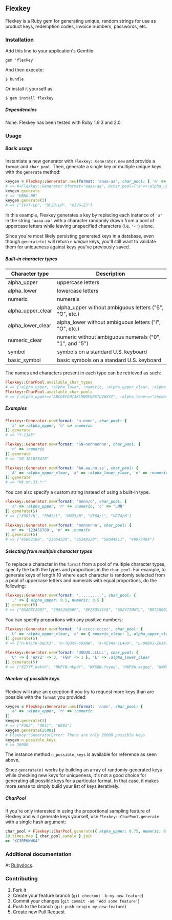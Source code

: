 ## Flexkey

Flexkey is a Ruby gem for generating unique, random strings for use as product keys, redemption codes, invoice numbers, passwords, etc.

### Installation

Add this line to your application's Gemfile:

    gem 'flexkey'

And then execute:

    $ bundle

Or install it yourself as:

    $ gem install flexkey

##### Dependencies

None. Flexkey has been tested with Ruby 1.9.3 and 2.0.

### Usage

##### Basic usage

Instantiate a new generator with `Flexkey::Generator.new` and provide a `format` and `char_pool`. Then, generate a single key or multiple unique keys with the `generate` method:

```ruby
keygen = Flexkey::Generator.new(format: 'aaaa-aa', char_pool: { 'a' => :alpha_upper })
# => #<Flexkey::Generator @format="aaaa-aa", @char_pool={"a"=>:alpha_upper}, @n_possible_keys=308915776>
keygen.generate
# => "KBND-NR"
keygen.generate(3)
# => ["IVXT-LB", "BFZB-LM", "WIVG-ZJ"]
```

In this example, Flexkey generates a key by replacing each instance of `'a'` in the string `'aaaa-aa'` with a character
randomly drawn from a pool of uppercase letters while leaving unspecified characters (i.e. `'-'`) alone.

Since you're most likely persisting generated keys in a database, even though `generate(n)` will return `n` _unique_ keys, you'll still want to validate them for uniqueness against keys you've previously saved.

##### Built-in character types

| **Character type** | **Description** |
|-------------------|--------------------------------------------------------|
| alpha_upper | uppercase letters |
| alpha_lower | lowercase letters |
| numeric | numerals |
| alpha_upper_clear | alpha_upper without ambiguous letters ("S", "O", etc.) |
| alpha_lower_clear | alpha_lower without ambiguous letters ("l", "O", etc.) |
| numeric_clear | numeric without ambiguous numerals ("0", "1", and "5") |
| symbol | symbols on a standard U.S. keyboard |
| basic_symbol | basic symbols on a standard U.S. keyboard |

The names and characters present in each type can be retrieved as such:

```ruby
Flexkey::CharPool.available_char_types
# => [:alpha_upper, :alpha_lower, :numeric, :alpha_upper_clear, :alpha_lower_clear, :numeric_clear, :symbol, :basic_symbol]
Flexkey::CharPool.available_char_pools
# => {:alpha_upper=>"ABCDEFGHIJKLMNOPQRSTUVWXYZ", :alpha_lower=>"abcdefghijklmnopqrstuvwxyz", :numeric=>"0123456789", :alpha_upper_clear=>"ABCDEFGHJKLMNPQRTUVWXYZ", :alpha_lower_clear=>"abcdefghjkmnpqrtuvwxyz", :numeric_clear=>"2346789", :symbol=>"!@\#$%^&*;:()_+-=[]{}\\|'\",.<>/?", :basic_symbol=>"!@\#$%^&*;:"}
```

##### Examples

```ruby
Flexkey::Generator.new(format: 'a-nnnn', char_pool: {
  'a' => :alpha_upper, 'n' => :numeric
}).generate
# => "Y-1145"
```

```ruby
Flexkey::Generator.new(format: 'SN-nnnnnnnnn', char_pool: {
  'n' => :numeric
}).generate
# => "SN-181073470"
```

```ruby
Flexkey::Generator.new(format: 'AA.aa.nn.ss', char_pool: {
  'A' => :alpha_upper_clear, 'a' => :alpha_lower_clear, 'n' => :numeric_clear, 's' => :basic_symbol
}).generate
# => "MX.mh.33.*:"
```

You can also specify a custom string instead of using a built-in type.

```ruby
Flexkey::Generator.new(format: 'annn/c', char_pool: {
  'a' => :alpha_upper, 'n' => :numeric, 'c' => 'LMN'
}).generate(5)
# => ["X905/N", "F865/L", "M423/N", "V564/L", "V874/M"]
```

```ruby
Flexkey::Generator.new(format: 'mnnnnnnn', char_pool: {
  'm' => '123456789', 'n' => :numeric
}).generate(5)
# => ["45862188", "23054329", "36248220", "56044911", "49873464"]
```

##### Selecting from multiple character types

To replace a character in the `format` from a pool of multiple character types, specify the both the types and proportions in the `char_pool`. For example, to generate keys of length 10 where each character is randomly selected from a pool of uppercase letters and numerals with equal proportions, do the following:

```ruby
Flexkey::Generator.new(format: '..........', char_pool: {
  '.' => { alpha_upper: 0.5, numeric: 0.5 }
}).generate(5)
# => ["OXAEXC2O87", "3D95JXQ60P", "8F28OX31Y8", "65ZY7IM6TL", "B971Q602SO"]
```

You can specify proportions with any positive numbers:

```ruby
Flexkey::Generator.new(format: 'U-ccccc-ccccc', char_pool: {
  'U' => :alpha_upper_clear, 'c' => { numeric_clear: 1, alpha_upper_clear: 7 }
}).generate(5)
# => ["H-KYLYK-DQLK3", "U-7QUXV-6DXNW", "X-REYAX-LL489", "L-8ABNJ-ZW3A7", "M-TPVTW-VEMTE"]
```

```ruby
Flexkey::Generator.new(format: 'UUUUU.LLLLL', char_pool: {
  'U' => { 'WXYZ' => 3, 'FGH' => 1 }, 'L' => :alpha_lower_clear
}).generate(5)
# => ["XZYYF.kwkth", "HHFYW.nkpdr", "WXXGW.fvyeu", "HWFXW.xzgeq", "WXWXW.twrdk"]
```

##### Number of possible keys

Flexkey will raise an exception if you try to request more keys than are possible with the `format` you provided:

```ruby
keygen = Flexkey::Generator.new(format: 'annn', char_pool: {
  'a' => :alpha_upper, 'n' => :numeric
})
keygen.generate(3)
# => ["F202", "U811", "W802"]
keygen.generate(26001)
# Flexkey::GeneratorError: There are only 26000 possible keys
keygen.n_possible_keys
# => 26000
```

The instance method `n_possible_keys` is available for reference as seen above.

Since `generate(n)` works by building an array of randomly-generated keys while checking new keys for uniqueness, it's not a good choice for generating all possible keys for a particular format. In that case, it makes more sense to simply build your list of keys iteratively.

##### CharPool

If you're only interested in using the proportional sampling feature of Flexkey and will generate keys yourself, use `Flexkey::CharPool.generate` with a single hash argument:

```ruby
char_pool = Flexkey::CharPool.generate({ alpha_upper: 0.75, numeric: 0.25 })
10.times.map { char_pool.sample }.join
=> "XC3RPKKWK4"
```

### Additional documentation

At [Rubydocs](http://rubydoc.info/gems/flexkey/frames).

### Contributing

1. Fork it
2. Create your feature branch (`git checkout -b my-new-feature`)
3. Commit your changes (`git commit -am 'Add some feature'`)
4. Push to the branch (`git push origin my-new-feature`)
5. Create new Pull Request
